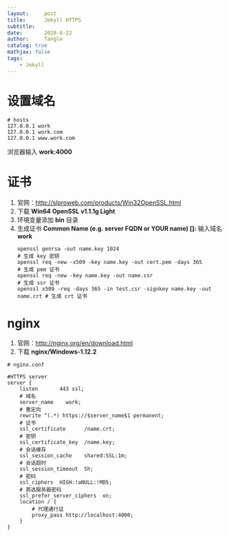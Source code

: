 ```yaml
---
layout:     post
title:      Jekyll HTTPS
subtitle:   
date:       2020-6-22
author:     Tangle
catalog: true
mathjax: false
tags:
    - Jekyll
---
```


# 设置域名

```
# hosts
127.0.0.1 work
127.0.0.1 work.com
127.0.0.1 www.work.com
```

浏览器输入 **work:4000**

# 证书

1. 官网：http://slproweb.com/products/Win32OpenSSL.html
1. 下载 **Win64 OpenSSL v1.1.1g Light**
1. 环境变量添加 **bin** 目录
1. 生成证书 **Common Name (e.g. server FQDN or YOUR name) []:** 输入域名 **work**
    ```
    openssl genrsa -out name.key 1024                                        # 生成 key 密钥
    openssl req -new -x509 -key name.key -out cert.pem -days 365             # 生成 pem 证书
    openssl req -new -key name.key -out name.csr                             # 生成 ssr 证书
    openssl x509 -req -days 365 -in test.csr -signkey name.key -out name.crt # 生成 crt 证书
    ```

# nginx

1. 官网：http://nginx.org/en/download.html
1. 下载 **nginx/Windows-1.12.2**

```
# nginx.conf

#HTTPS server
server {
    listen       443 ssl;
    # 域名
    server_name    work;
    # 重定向
    rewrite ^(.*) https://$server_name$1 permanent;
    # 证书
    ssl_certificate      /name.crt;
    # 密钥
    ssl_certificate_key  /name.key;
    # 会话缓存
    ssl_session_cache    shared:SSL:1m;
    # 会话超时
    ssl_session_timeout  5h;
    # 密码
    ssl_ciphers  HIGH:!aNULL:!MD5;
    # 首选服务器密码
    ssl_prefer_server_ciphers  on;
    location / {
        # 代理通行证
        proxy_pass http://localhost:4000;
    }
}
```
